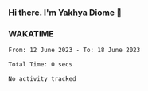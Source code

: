 ### Hi there. I'm Yakhya Diome 👋

### WAKATIME
<!--START_SECTION:waka-->

```txt
From: 12 June 2023 - To: 18 June 2023

Total Time: 0 secs

No activity tracked
```

<!--END_SECTION:waka-->
